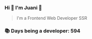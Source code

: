 ### Hi 👋 I&#39;m Juani 🦁

> I&#39;m a Frontend Web Developer SSR

### 📚 Days being a developer: 594
